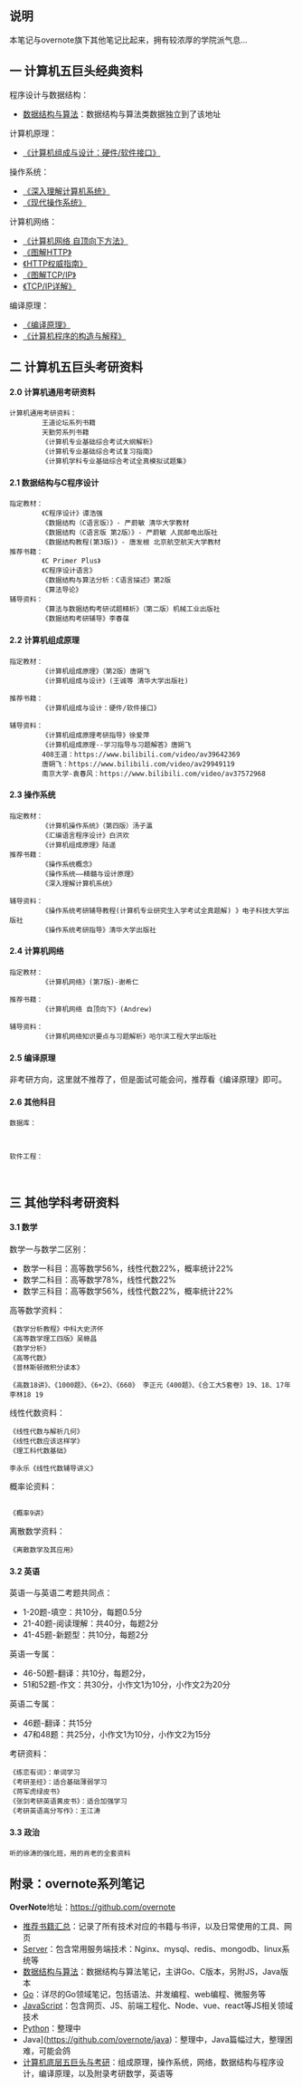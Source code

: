 ## 说明

本笔记与overnote旗下其他笔记比起来，拥有较浓厚的学院派气息...

## 一 计算机五巨头经典资料

程序设计与数据结构：
 - [数据结构与算法](https://github.com/overnote/algorithm)：数据结构与算法类数据独立到了该地址

计算机原理：
- [《计算机组成与设计：硬件/软件接口》](https://book.douban.com/subject/2110638/)

操作系统：
- [《深入理解计算机系统》](https://book.douban.com/subject/1230413/)
- [《现代操作系统》](https://book.douban.com/subject/3852290/)

计算机网络：
- [《计算机网络 自顶向下方法》](https://book.douban.com/subject/1116437/)
- [《图解HTTP》](https://book.douban.com/subject/25863515/)
- [《HTTP权威指南》](https://book.douban.com/subject/10746113/)
- [《图解TCP/IP》](https://book.douban.com/subject/24737674/)
- [《TCP/IP详解》](https://book.douban.com/subject/1088054/)     

编译原理：
- [《编译原理》](https://book.douban.com/subject/3296317/)
- [《计算机程序的构造与解释》](https://book.douban.com/subject/1148282/)

## 二 计算机五巨头考研资料

#### 2.0 计算机通用考研资料

```
计算机通用考研资料：
        王道论坛系列书籍
        天勤劳系列书籍
        《计算机专业基础综合考试大纲解析》
        《计算机专业基础综合考试复习指南》
        《计算机学科专业基础综合考试全真模拟试题集》
```

#### 2.1 数据结构与C程序设计

```
指定教材：
        《C程序设计》谭浩强
        《数据结构（C语言版）》- 严蔚敏 清华大学教材
        《数据结构（C语言版 第2版）》- 严蔚敏 人民邮电出版社
        《数据结构教程(第3版)》- 唐发根 北京航空航天大学教材
推荐书籍：
        《C Primer Plus》
        《C程序设计语言》
        《数据结构与算法分析：C语言描述》第2版
        《算法导论》
辅导资料：
        《算法与数据结构考研试题精析》（第二版）机械工业出版社 
        《数据结构考研辅导》李春葆
```

#### 2.2 计算机组成原理

```
指定教材：
        《计算机组成原理》（第2版）唐朔飞 
        《计算机组成与设计》(王诚等 清华大学出版社)

推荐书籍：
        《计算机组成与设计：硬件/软件接口》

辅导资料：
        《计算机组成原理考研指导》徐爱萍
        《计算机组成原理--学习指导与习题解答》唐朔飞
        408王道：https://www.bilibili.com/video/av39642369
        唐朔飞：https://www.bilibili.com/video/av29949119
        南京大学-袁春风：https://www.bilibili.com/video/av37572968
```

#### 2.3 操作系统

```
指定教材：
        《计算机操作系统》（第四版）汤子瀛
        《汇编语言程序设计》白洪欢
        《计算机组成原理》陆遥
推荐书籍：
        《操作系统概念》
        《操作系统——精髓与设计原理》
        《深入理解计算机系统》

辅导资料：
        《操作系统考研辅导教程(计算机专业研究生入学考试全真题解) 》电子科技大学出版社 
        《操作系统考研指导》清华大学出版社
```

#### 2.4 计算机网络

```
指定教材：
        《计算机网络》(第7版)-谢希仁

推荐书籍：
        《计算机网络 自顶向下》(Andrew)

辅导资料：
        《计算机网络知识要点与习题解析》哈尔滨工程大学出版社 
```

#### 2.5 编译原理

非考研方向，这里就不推荐了，但是面试可能会问，推荐看《编译原理》即可。

#### 2.6 其他科目

```
数据库：



软件工程：



```

## 三 其他学科考研资料

#### 3.1 数学

数学一与数学二区别：

- 数学一科目：高等数学56%，线性代数22%，概率统计22%
- 数学二科目：高等数学78%，线性代数22%
- 数学三科目：高等数学56%，线性代数22%，概率统计22%

高等数学资料：
```     
《数学分析教程》中科大史济怀
《高等数学理工四版》吴赣昌
《数学分析》
《高等代数》
《普林斯顿微积分读本》

《高数18讲》、《1000题》、《6+2》、《660》 李正元《400题》、《合工大5套卷》19、18、17年 李林18 19
```

线性代数资料：
```
《线性代数与解析几何》
《线性代数应该这样学》
《理工科代数基础》

李永乐《线性代数辅导讲义》
```

概率论资料：
```

《概率9讲》
```

离散数学资料：
```
《离散数学及其应用》
```

#### 3.2 英语

英语一与英语二考题共同点：
- 1-20题-填空：共10分，每题0.5分
- 21-40题-阅读理解：共40分，每题2分
- 41-45题-新题型：共10分，每题2分

英语一专属：
- 46-50题-翻译：共10分，每题2分，
- 51和52题-作文：共30分，小作文1为10分，小作文2为20分

英语二专属：
- 46题-翻译：共15分
- 47和48题：共25分，小作文1为10分，小作文2为15分

考研资料：
```
《练恋有词》：单词学习
《考研圣经》：适合基础薄弱学习
《蒋军虎绿皮书》
《张剑考研英语黄皮书》：适合加强学习
《考研英语高分写作》：王江涛
```

#### 3.3 政治

```
听的徐涛的强化班，用的肖老的全套资料
```

## 附录：overnote系列笔记

**OverNote**地址：https://github.com/overnote  

- [推荐书籍汇总](https://github.com/ruyuejun/polaris)：记录了所有技术对应的书籍与书评，以及日常使用的工具、网页    
- [Server](https://github.com/overnote/server)：包含常用服务端技术：Nginx、mysql、redis、mongodb、linux系统等
- [数据结构与算法](https://github.com/overnote/algorithm)：数据结构与算法笔记，主讲Go、C版本，另附JS，Java版本
- [Go](https://github.com/overnote/golang)：详尽的Go领域笔记，包括语法、并发编程、web编程、微服务等
- [JavaScript](https://github.com/overnote/javascript)：包含网页、JS、前端工程化、Node、vue、react等JS相关领域技术
- [Python](https://github.com/overnote/python)：整理中
- Java](https://github.com/overnote/java)：整理中，Java篇幅过大，整理困难，可能会鸽
- [计算机底层五巨头与考研](https://github.com/overnote/five-x)：组成原理，操作系统，网络，数据结构与程序设计，编译原理，以及附录考研数学，英语等
